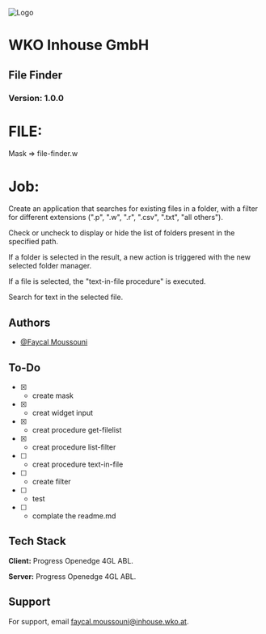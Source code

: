 ![Logo](https://site.wko.at/karriereportal-wko-inhouse/Logo_Inhouse_180.svg)


# WKO Inhouse GmbH

## File Finder

### Version: 1.0.0

# FILE: 
Mask => file-finder.w

# Job:

Create an application that searches for existing files in a folder, with a filter for different extensions (".p", ".w", ".r", ".csv", ".txt", "all others").

Check or uncheck to display or hide the list of folders present in the specified path.

If a folder is selected in the result, a new action is triggered with the new selected folder manager.

If a file is selected, the "text-in-file procedure" is executed.

Search for text in the selected file.



## Authors

- [@Faycal Moussouni](https://www.wko.at/service/mitarbeiter.html?id=4347386)

## To-Do

- [x]  - create mask
- [x]  - creat widget input
- [x]  - creat procedure get-filelist
- [x]  - creat procedure list-filter
- [ ]  - creat procedure text-in-file
- [ ]  - create filter
- [ ]  - test
- [ ]  - complate the readme.md

## Tech Stack

**Client:** Progress Openedge 4GL ABL. 

**Server:** Progress Openedge 4GL ABL.

## Support

For support, email faycal.moussouni@inhouse.wko.at.

